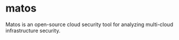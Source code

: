 # matos
Matos is an open-source cloud security tool for analyzing multi-cloud infrastructure security.
